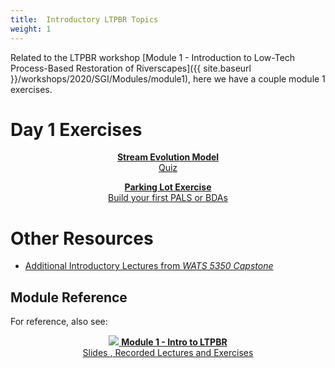 ```yaml
---
title:  Introductory LTPBR Topics
weight: 1
---
```


Related to the LTPBR workshop [Module 1 - Introduction to Low-Tech Process-Based Restoration of Riverscapes]({{ site.baseurl }}/workshops/2020/SGI/Modules/module1), here we have a couple module 1 exercises.

# Day 1 Exercises

<div align="center">


<a class="hollow button" href="{{ site.baseurl }}/resources/Topics/01_Overview/sem.html"> <i class="fa fa-question-circle" aria-hidden="true"></i>  <b>Stream Evolution Model </b><br> Quiz  </a>

<a class="hollow button" href="{{ site.baseurl }}/resources/Topics/01_Overview/parkinglot.html"> <b>Parking Lot Exercise</b> <br> Build your first PALS or BDAs <i class="fa fa-product-hunt" aria-hidden="true"></i></a>

</div>

# Other Resources

- [Additional Introductory Lectures from *WATS 5350 Capstone*](http://capstone.restoration.usu.edu/Course_Topics/WATS_5350/Low-Tech/intro.html)



## Module Reference

For reference, also see:
<div align="center">
<a class="hollow button" href="{{ site.baseurl }}/workshops/2020/SGI/Modules/module1"><img src="{{ site.baseurl }}/assets/images/diagrams/presentation.png"> <b>Module 1 - Intro to LTPBR</b> <br> Slides  <i class="fa fa-file-pdf-o" aria-hidden="true"></i>, Recorded Lectures <i class="fa fa-youtube-play" aria-hidden="true"></i> and Exercises </a>
</div>
